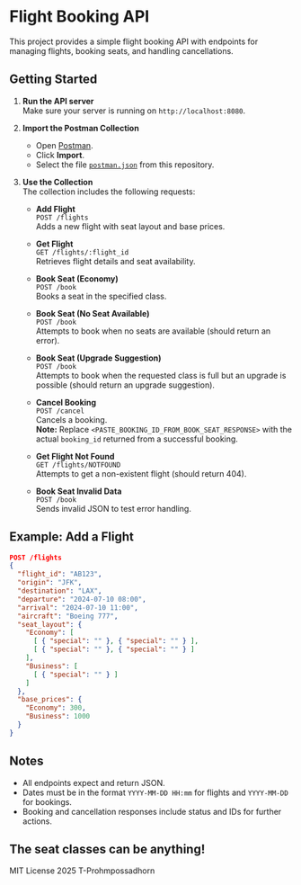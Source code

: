 # Flight Booking API

This project provides a simple flight booking API with endpoints for managing flights, booking seats, and handling cancellations.

## Getting Started

1. **Run the API server**  
   Make sure your server is running on `http://localhost:8080`.

2. **Import the Postman Collection**  
   - Open [Postman](https://www.postman.com/).
   - Click **Import**.
   - Select the file [`postman.json`](./postman.json) from this repository.

3. **Use the Collection**  
   The collection includes the following requests:

   - **Add Flight**  
     `POST /flights`  
     Adds a new flight with seat layout and base prices.

   - **Get Flight**  
     `GET /flights/:flight_id`  
     Retrieves flight details and seat availability.

   - **Book Seat (Economy)**  
     `POST /book`  
     Books a seat in the specified class.

   - **Book Seat (No Seat Available)**  
     `POST /book`  
     Attempts to book when no seats are available (should return an error).

   - **Book Seat (Upgrade Suggestion)**  
     `POST /book`  
     Attempts to book when the requested class is full but an upgrade is possible (should return an upgrade suggestion).

   - **Cancel Booking**  
     `POST /cancel`  
     Cancels a booking.  
     **Note:** Replace `<PASTE_BOOKING_ID_FROM_BOOK_SEAT_RESPONSE>` with the actual `booking_id` returned from a successful booking.

   - **Get Flight Not Found**  
     `GET /flights/NOTFOUND`  
     Attempts to get a non-existent flight (should return 404).

   - **Book Seat Invalid Data**  
     `POST /book`  
     Sends invalid JSON to test error handling.

## Example: Add a Flight

```json
POST /flights
{
  "flight_id": "AB123",
  "origin": "JFK",
  "destination": "LAX",
  "departure": "2024-07-10 08:00",
  "arrival": "2024-07-10 11:00",
  "aircraft": "Boeing 777",
  "seat_layout": {
    "Economy": [
      [ { "special": "" }, { "special": "" } ],
      [ { "special": "" }, { "special": "" } ]
    ],
    "Business": [
      [ { "special": "" } ]
    ]
  },
  "base_prices": {
    "Economy": 300,
    "Business": 1000
  }
}
```

## Notes

- All endpoints expect and return JSON.
- Dates must be in the format `YYYY-MM-DD HH:mm` for flights and `YYYY-MM-DD` for bookings.
- Booking and cancellation responses include status and IDs for further actions.

## The seat classes can be anything!

MIT License
2025 T-Prohmpossadhorn